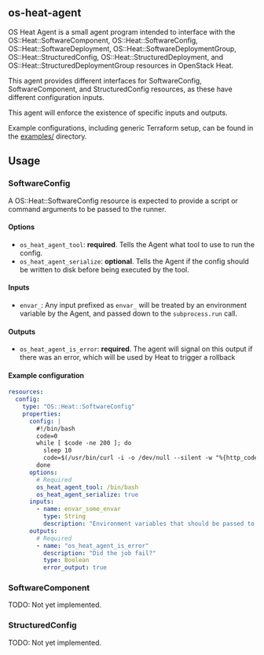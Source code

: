## os-heat-agent

OS Heat Agent is a small agent program intended to interface with the OS::Heat::SoftwareComponent, OS::Heat::SoftwareConfig, OS::Heat::SoftwareDeployment, OS::Heat::SoftwareDeploymentGroup,  OS::Heat::StructuredConfig, OS::Heat::StructuredDeployment, and OS::Heat::StructuredDeploymentGroup resources in OpenStack Heat.

This agent provides different interfaces for SoftwareConfig, SoftwareComponent, and StructuredConfig resources, as these have different configuration inputs.

This agent will enforce the existence of specific inputs and outputs.

Example configurations, including generic Terraform setup, can be found in the [examples/]() directory.

## Usage

### SoftwareConfig

A OS::Heat::SoftwareConfig resource is expected to provide a script or command arguments to be passed to the runner.

#### Options

- `os_heat_agent_tool`: **required**. Tells the Agent what tool to use to run the config.
- `os_heat_agent_serialize`: **optional**. Tells the Agent if the config should be written to disk before being executed by the tool.

#### Inputs

- `envar_`: Any input prefixed as `envar_` will be treated by an environment variable by the Agent, and passed down to the `subprocess.run` call.

#### Outputs

- `os_heat_agent_is_error`: **required**. The agent will signal on this output if there was an error, which will be used by Heat to trigger a rollback

#### Example configuration
```yaml
resources:
  config:
    type: "OS::Heat::SoftwareConfig"
    properties:
      config: |
        #!/bin/bash
        code=0
        while [ $code -ne 200 ]; do
          sleep 10
          code=$(/usr/bin/curl -i -o /dev/null --silent -w "%{http_code}" $url)
        done
      options:
        # Required
        os_heat_agent_tool: /bin/bash
        os_heat_agent_serialize: true
      inputs:
        - name: envar_some_envar
          type: String
          description: "Environment variables that should be passed to the tool should be prefixed with envar_. More than one can be added."
      outputs:
        # Required
        - name: "os_heat_agent_is_error"
          description: "Did the job fail?"
          type: Boolean
          error_output: true
```

### SoftwareComponent

TODO: Not yet implemented.

### StructuredConfig

TODO: Not yet implemented.